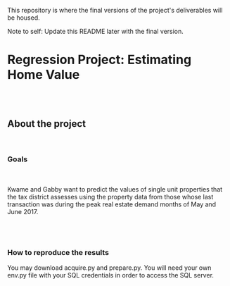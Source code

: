 This repository is where the final versions of the project's deliverables will be housed.

Note to self: Update this README later with the final version.

<h1 style= 'font: chalkduster'> Regression Project: Estimating Home Value </h1><br><br>

<h2> About the project</h2><br>
<h3>Goals</h3><br><br>
Kwame and Gabby want to predict the values of single unit properties that the tax district assesses using the property data from those whose last transaction was during the peak real estate demand months of May and June 2017. <br><br><br><br>

<h3>How to reproduce the results</h3>
You may download acquire.py and prepare.py. You will need your own env.py file with your SQL credentials in order to access the SQL server.
